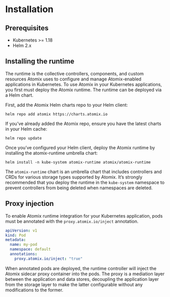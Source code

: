 <!--
SPDX-FileCopyrightText: 2022-present Intel Corporation
SPDX-License-Identifier: Apache-2.0
-->

# Installation

## Prerequisites

* Kubernetes >= 1.18
* Helm 2.x

## Installing the runtime

The runtime is the collective controllers, components, and custom resources Atomix uses to configure and manage
Atomix-enabled applications in Kubernetes. To use Atomix in your Kubernetes applications, you first must deploy the
Atomix runtime. The runtime can be deployed via a Helm chart.

First, add the Atomix Helm charts repo to your Helm client:

```shell
helm repo add atomix https://charts.atomix.io
```

If you’ve already added the Atomix repo, ensure you have the latest charts in your Helm cache:

```shell
helm repo update
```

Once you’ve configured your Helm client, deploy the Atomix runtime by installing the atomix-runtime umbrella chart:

```shell
helm install -n kube-system atomix-runtime atomix/atomix-runtime
```

The `atomix-runtime` chart is an umbrella chart that includes controllers and CRDs for various storage types supported
by Atomix. It’s strongly recommended that you deploy the runtime in the `kube-system` namespace to prevent controllers
from being deleted when namespaces are deleted.

## Proxy injection

To enable Atomix runtime integration for your Kubernetes application, pods must be annotated with the
`proxy.atomix.io/inject` annotation.

```yaml
apiVersion: v1
kind: Pod
metadata:
  name: my-pod
  namespace: default
  annotations:
    proxy.atomix.io/inject: "true"
```

When annotated pods are deployed, the runtime controller will inject the Atomix sidecar proxy container into the pods.
The proxy is a mediation layer between the application and data stores, decoupling the application layer from the
storage layer to make the latter configurable without any modifications to the former.
